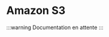 # Amazon S3

:::warning
Documentation en attente
:::

<!--
## Introduction

## Manuel d'utilisation
-->
